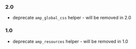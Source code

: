 ### 2.0

* deprecate `amp_global_css` helper - will be removed in 2.0

### 1.0

* deprecate `amp_resources` helper - will be removed in 1.0
